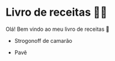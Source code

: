 # Livro de receitas :man_cook:

Olá! Bem vindo ao meu livro de receitas :wave:

- Strogonoff de camarão

- Pavê
